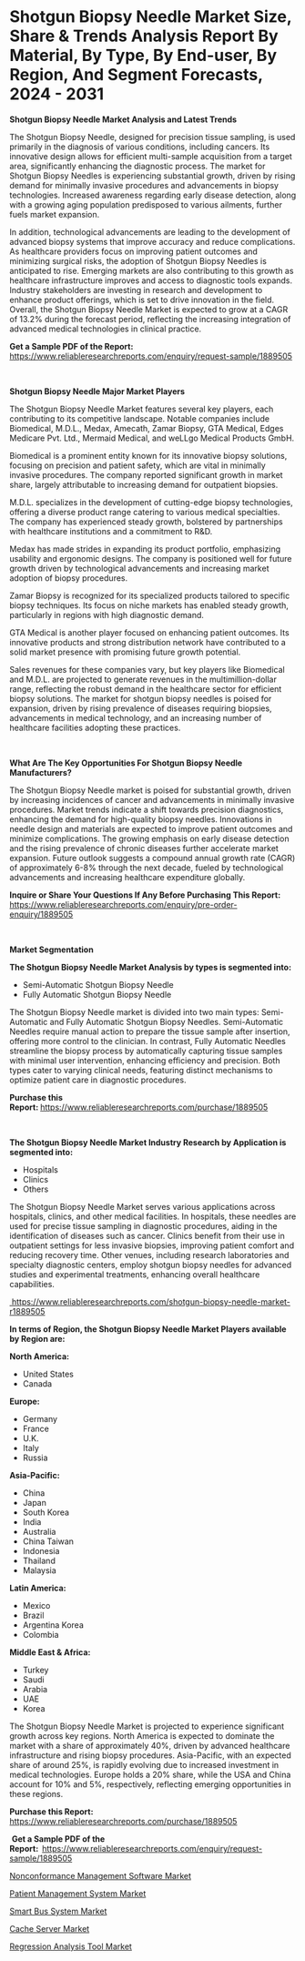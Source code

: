 <p><h1>Shotgun Biopsy Needle Market Size, Share & Trends Analysis Report By Material, By Type, By End-user, By Region, And Segment Forecasts, 2024 - 2031</h1></p><p><strong>Shotgun Biopsy Needle Market Analysis and Latest Trends</strong></p>
<p><p>The Shotgun Biopsy Needle, designed for precision tissue sampling, is used primarily in the diagnosis of various conditions, including cancers. Its innovative design allows for efficient multi-sample acquisition from a target area, significantly enhancing the diagnostic process. The market for Shotgun Biopsy Needles is experiencing substantial growth, driven by rising demand for minimally invasive procedures and advancements in biopsy technologies. Increased awareness regarding early disease detection, along with a growing aging population predisposed to various ailments, further fuels market expansion.</p><p>In addition, technological advancements are leading to the development of advanced biopsy systems that improve accuracy and reduce complications. As healthcare providers focus on improving patient outcomes and minimizing surgical risks, the adoption of Shotgun Biopsy Needles is anticipated to rise. Emerging markets are also contributing to this growth as healthcare infrastructure improves and access to diagnostic tools expands. Industry stakeholders are investing in research and development to enhance product offerings, which is set to drive innovation in the field. Overall, the Shotgun Biopsy Needle Market is expected to grow at a CAGR of 13.2% during the forecast period, reflecting the increasing integration of advanced medical technologies in clinical practice.</p></p>
<p><strong>Get a Sample PDF of the Report:&nbsp;</strong> <a href="https://www.reliableresearchreports.com/enquiry/request-sample/1889505?utm_campaign=1621&utm_medium=2&utm_source=Github&utm_content=ia&utm_term=24102024&utm_id=shotgun-biopsy-needle">https://www.reliableresearchreports.com/enquiry/request-sample/1889505</a></p>
<p>&nbsp;</p>
<p><strong>Shotgun Biopsy Needle Major Market Players</strong></p>
<p><p>The Shotgun Biopsy Needle Market features several key players, each contributing to its competitive landscape. Notable companies include Biomedical, M.D.L., Medax, Amecath, Zamar Biopsy, GTA Medical, Edges Medicare Pvt. Ltd., Mermaid Medical, and weLLgo Medical Products GmbH.</p><p>Biomedical is a prominent entity known for its innovative biopsy solutions, focusing on precision and patient safety, which are vital in minimally invasive procedures. The company reported significant growth in market share, largely attributable to increasing demand for outpatient biopsies.</p><p>M.D.L. specializes in the development of cutting-edge biopsy technologies, offering a diverse product range catering to various medical specialties. The company has experienced steady growth, bolstered by partnerships with healthcare institutions and a commitment to R&D.</p><p>Medax has made strides in expanding its product portfolio, emphasizing usability and ergonomic designs. The company is positioned well for future growth driven by technological advancements and increasing market adoption of biopsy procedures.</p><p>Zamar Biopsy is recognized for its specialized products tailored to specific biopsy techniques. Its focus on niche markets has enabled steady growth, particularly in regions with high diagnostic demand.</p><p>GTA Medical is another player focused on enhancing patient outcomes. Its innovative products and strong distribution network have contributed to a solid market presence with promising future growth potential.</p><p>Sales revenues for these companies vary, but key players like Biomedical and M.D.L. are projected to generate revenues in the multimillion-dollar range, reflecting the robust demand in the healthcare sector for efficient biopsy solutions. The market for shotgun biopsy needles is poised for expansion, driven by rising prevalence of diseases requiring biopsies, advancements in medical technology, and an increasing number of healthcare facilities adopting these practices.</p></p>
<p>&nbsp;</p>
<p><strong>What Are The Key Opportunities For Shotgun Biopsy Needle Manufacturers?</strong></p>
<p><p>The Shotgun Biopsy Needle market is poised for substantial growth, driven by increasing incidences of cancer and advancements in minimally invasive procedures. Market trends indicate a shift towards precision diagnostics, enhancing the demand for high-quality biopsy needles. Innovations in needle design and materials are expected to improve patient outcomes and minimize complications. The growing emphasis on early disease detection and the rising prevalence of chronic diseases further accelerate market expansion. Future outlook suggests a compound annual growth rate (CAGR) of approximately 6-8% through the next decade, fueled by technological advancements and increasing healthcare expenditure globally.</p></p>
<p><strong>Inquire or Share Your Questions If Any Before Purchasing This Report:</strong> <a href="https://www.reliableresearchreports.com/enquiry/pre-order-enquiry/1889505?utm_campaign=1621&utm_medium=2&utm_source=Github&utm_content=ia&utm_term=24102024&utm_id=shotgun-biopsy-needle">https://www.reliableresearchreports.com/enquiry/pre-order-enquiry/1889505</a></p>
<p>&nbsp;</p>
<p><strong>Market Segmentation</strong></p>
<p><strong>The Shotgun Biopsy Needle Market Analysis by types is segmented into:</strong></p>
<p><ul><li>Semi-Automatic Shotgun Biopsy Needle</li><li>Fully Automatic Shotgun Biopsy Needle</li></ul></p>
<p><p>The Shotgun Biopsy Needle market is divided into two main types: Semi-Automatic and Fully Automatic Shotgun Biopsy Needles. Semi-Automatic Needles require manual action to prepare the tissue sample after insertion, offering more control to the clinician. In contrast, Fully Automatic Needles streamline the biopsy process by automatically capturing tissue samples with minimal user intervention, enhancing efficiency and precision. Both types cater to varying clinical needs, featuring distinct mechanisms to optimize patient care in diagnostic procedures.</p></p>
<p><strong>Purchase this Report:&nbsp;</strong><a href="https://www.reliableresearchreports.com/purchase/1889505?utm_campaign=1621&utm_medium=2&utm_source=Github&utm_content=ia&utm_term=24102024&utm_id=shotgun-biopsy-needle">https://www.reliableresearchreports.com/purchase/1889505</a></p>
<p>&nbsp;</p>
<p><strong>The Shotgun Biopsy Needle Market Industry Research by Application is segmented into:</strong></p>
<p><ul><li>Hospitals</li><li>Clinics</li><li>Others</li></ul></p>
<p><p>The Shotgun Biopsy Needle Market serves various applications across hospitals, clinics, and other medical facilities. In hospitals, these needles are used for precise tissue sampling in diagnostic procedures, aiding in the identification of diseases such as cancer. Clinics benefit from their use in outpatient settings for less invasive biopsies, improving patient comfort and reducing recovery time. Other venues, including research laboratories and specialty diagnostic centers, employ shotgun biopsy needles for advanced studies and experimental treatments, enhancing overall healthcare capabilities.</p></p>
<p><a href="https://www.reliableresearchreports.com/shotgun-biopsy-needle-market-r1889505?utm_campaign=1621&utm_medium=2&utm_source=Github&utm_content=ia&utm_term=24102024&utm_id=shotgun-biopsy-needle">&nbsp;https://www.reliableresearchreports.com/shotgun-biopsy-needle-market-r1889505</a></p>
<p><strong>In terms of Region, the Shotgun Biopsy Needle Market Players available by Region are:</strong></p>
<p>
    <p> <strong> North America: </strong>
        <ul>
            <li>United States</li>
            <li>Canada</li>
        </ul>
        </p> 
    <p> <strong> Europe: </strong>
        <ul>
            <li>Germany</li>
            <li>France</li>
            <li>U.K.</li>
            <li>Italy</li>
            <li>Russia</li>
        </ul>
        </p> 
    <p> <strong> Asia-Pacific: </strong>
        <ul>
            <li>China</li>
            <li>Japan</li>
            <li>South Korea</li>
            <li>India</li>
            <li>Australia</li>
            <li>China Taiwan</li>
            <li>Indonesia</li>
            <li>Thailand</li>
            <li>Malaysia</li>
        </ul>
        </p> 
    <p> <strong> Latin America: </strong>
        <ul>
            <li>Mexico</li>
            <li>Brazil</li>
            <li>Argentina Korea</li>
            <li>Colombia</li>
        </ul>
        </p> 
    <p> <strong> Middle East & Africa: </strong>
        <ul>
            <li>Turkey</li>
            <li>Saudi</li>
            <li>Arabia</li>
            <li>UAE</li>
            <li>Korea</li>
        </ul>
    </p>
    </p>
<p><p>The Shotgun Biopsy Needle Market is projected to experience significant growth across key regions. North America is expected to dominate the market with a share of approximately 40%, driven by advanced healthcare infrastructure and rising biopsy procedures. Asia-Pacific, with an expected share of around 25%, is rapidly evolving due to increased investment in medical technologies. Europe holds a 20% share, while the USA and China account for 10% and 5%, respectively, reflecting emerging opportunities in these regions.</p></p>
<p><strong>Purchase this Report: </strong><a href="https://www.reliableresearchreports.com/purchase/1889505?utm_campaign=1621&utm_medium=2&utm_source=Github&utm_content=ia&utm_term=24102024&utm_id=shotgun-biopsy-needle">https://www.reliableresearchreports.com/purchase/1889505</a></p>
<p>&nbsp;<strong>Get a Sample PDF of the Report:&nbsp;&nbsp;</strong><a href="https://www.reliableresearchreports.com/enquiry/request-sample/1889505?utm_campaign=1621&utm_medium=2&utm_source=Github&utm_content=ia&utm_term=24102024&utm_id=shotgun-biopsy-needle">https://www.reliableresearchreports.com/enquiry/request-sample/1889505</a></p>
<p><strong></strong></p>
<p><p><a href="https://www.linkedin.com/pulse/global-nonconformance-management-software-market-product-types-ipdbf?utm_campaign=1621&utm_medium=2&utm_source=Github&utm_content=ia&utm_term=24102024&utm_id=shotgun-biopsy-needle">Nonconformance Management Software Market</a></p><p><a href="https://www.linkedin.com/pulse/patient-management-system-market-regional-outlook-competition-p1o8f?utm_campaign=1621&utm_medium=2&utm_source=Github&utm_content=ia&utm_term=24102024&utm_id=shotgun-biopsy-needle">Patient Management System Market</a></p><p><a href="https://www.linkedin.com/pulse/market-insights-global-smart-bus-system-forecast-innovation-vbjxf?utm_campaign=1621&utm_medium=2&utm_source=Github&utm_content=ia&utm_term=24102024&utm_id=shotgun-biopsy-needle">Smart Bus System Market</a></p><p><a href="https://www.linkedin.com/pulse/emerging-trends-cache-server-market-global-outlook-future-prospects-aocvf?utm_campaign=1621&utm_medium=2&utm_source=Github&utm_content=ia&utm_term=24102024&utm_id=shotgun-biopsy-needle">Cache Server Market</a></p><p><a href="https://www.linkedin.com/pulse/regression-analysis-tool-market-regional-outlook-competition-xkf6f?utm_campaign=1621&utm_medium=2&utm_source=Github&utm_content=ia&utm_term=24102024&utm_id=shotgun-biopsy-needle">Regression Analysis Tool Market</a></p></p>